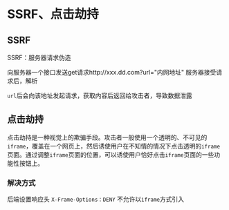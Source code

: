 # SSRF、点击劫持

## SSRF

SSRF：服务器请求伪造

向服务器一个接口发送get请求http://xxx.dd.com?url="内网地址" 服务器接受请求后，解析

`url`后会向该地址发起请求，获取内容后返回给攻击者，导致数据泄露

## 点击劫持

点击劫持是一种视觉上的欺骗手段。攻击者一般使用一个透明的、不可见的`iframe`，覆盖在一个网页上，然后诱使用户在不知情的情况下点击透明的`iframe`页面。通过调整`iframe`页面的位置，可以诱使用户恰好点击`iframe`页面的一些功能性按钮上。

### 解决方式

后端设置响应头 `X-Frame-Options：DENY` 不允许以`iframe`方式引入